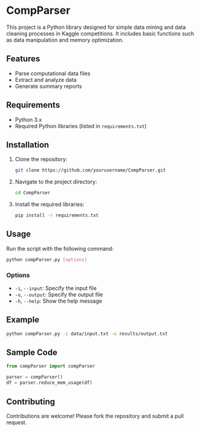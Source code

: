 # CompParser

This project is a Python library designed for simple data mining and data cleaning processes in Kaggle competitions. It includes basic functions such as data manipulation and memory optimization.

## Features

- Parse computational data files
- Extract and analyze data
- Generate summary reports

## Requirements

- Python 3.x
- Required Python libraries (listed in `requirements.txt`)

## Installation

1. Clone the repository:
   ```bash
   git clone https://github.com/yourusername/CompParser.git
   ```
2. Navigate to the project directory:
   ```bash
   cd CompParser
   ```
3. Install the required libraries:
   ```bash
   pip install -r requirements.txt
   ```

## Usage

Run the script with the following command:

```bash
python compParser.py [options]
```

### Options

- `-i`, `--input`: Specify the input file
- `-o`, `--output`: Specify the output file
- `-h`, `--help`: Show the help message

## Example

```bash
python compParser.py -i data/input.txt -o results/output.txt
```

## Sample Code

```python
from compParser import compParser

parser = compParser()
df = parser.reduce_mem_usage(df)
```

## Contributing

Contributions are welcome! Please fork the repository and submit a pull request.
